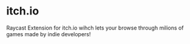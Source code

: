 # itch.io

Raycast Extension for itch.io wihch lets your browse through milions of games made by indie developers!